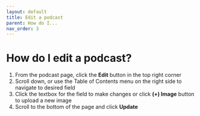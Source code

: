 ```yaml
---
layout: default
title: Edit a podcast
parent: How do I...
nav_order: 3
---
```


# How do I edit a podcast?

1. From the podcast page, click the __Edit__ button in the top right corner
1. Scroll down, or use the Table of Contents menu on the right side to navigate to desired field
1. Click the textbox for the field to make changes or click __(+) Image__ button to upload a new image
1. Scroll to the bottom of the page and click __Update__
